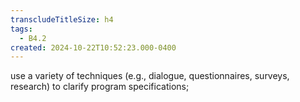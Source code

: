 ```yaml
---
transcludeTitleSize: h4
tags:
  - B4.2
created: 2024-10-22T10:52:23.000-0400
---
```

use a variety of techniques (e.g., dialogue, questionnaires, surveys, research) to clarify program specifications;